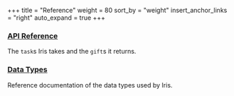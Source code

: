 +++
title = "Reference"
weight = 80
sort_by = "weight"
insert_anchor_links = "right"
auto_expand = true
+++

### [API Reference](/system/kernel/arvo/iris/reference/tasks)

The `task`s Iris takes and the `gift`s it returns.

### [Data Types](/system/kernel/arvo/iris/reference/data-types)

Reference documentation of the data types used by Iris.

